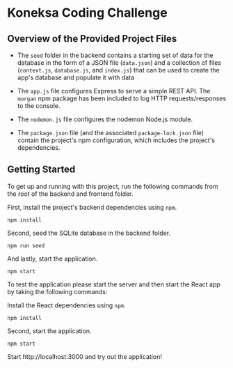 
# Koneksa Coding Challenge

## Overview of the Provided Project Files

* The `seed` folder in the backend contains a starting set of data for the database in the form of a JSON file (`data.json`) and a collection of files (`context.js`, `database.js`, and `index.js`) that can be used to create the app's database and populate it with data

* The `app.js` file configures Express to serve a simple REST API. The `morgan` npm package has been included to log HTTP requests/responses to the console.

* The `nodemon.js` file configures the nodemon Node.js module.

* The `package.json` file (and the associated `package-lock.json` file) contain the project's npm configuration, which includes the project's dependencies.

## Getting Started

To get up and running with this project, run the following commands from the root of the backend and frontend folder.

First, install the project's backend dependencies using `npm`.

```
npm install

```

Second, seed the SQLite database in the backend folder.

```
npm run seed
```

And lastly, start the application.

```
npm start
```

To test the application please start the server and then start the React app by taking the following commands:

Install the React dependencies using `npm`.

```
npm install
```

Second, start the application.

```
npm start
```

Start http://localhost:3000 and try out the application!